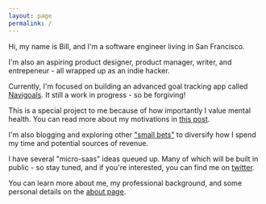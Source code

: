 ```yaml
---
layout: page
permalink: /
---
```


Hi, my name is Bill, and I'm a software engineer living in San Francisco. 

I'm also an aspiring product designer, product manager, writer, and entrepeneur - all wrapped up as an indie hacker.

Currently, I'm focused on building an advanced goal tracking app called [Navigoals]( navigoals.com). It still a work in progress - so be forgiving! 

This is a special project to me because of how importantly I value mental health. You can read more about my motivations in [this post](https://billprin.com/2022/10/14/why-im-building-navi.html).

I'm also blogging and exploring other ["small bets"](https://billprin.com/2022/10/23/small-bets.html) to diversify how I spend my time and potential sources of revenue.

I have several "micro-saas" ideas queued up. Many of which will be built in public -  so stay tuned, and if you're interested, you can find me on [twitter](https://twitter.com/bill_prin).

You can learn more about me, my professional background, and some personal details on the [about page](/about).